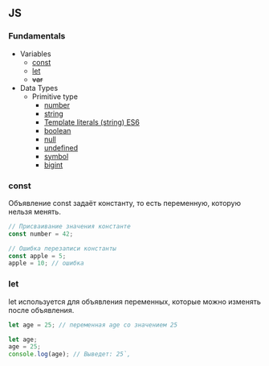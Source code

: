 ## JS

### Fundamentals

- Variables
  - [const](#const)
  - [let](#let)
  - ~~var~~
- Data Types
  - Primitive type
    - [number](#number)
    - [string](#string)
    - [Template literals (string) ES6](<#Template-literals-(string)-ES6>)
    - [boolean](#boolean)
    - [null](#null)
    - [undefined](#undefined)
    - [symbol](#symbol)
    - [bigint](#bigint)

### const

Объявление const задаёт константу, то есть переменную, которую нельзя менять.

```javascript
// Присваивание значения константе
const number = 42;
```

```javascript
// Ошибка перезаписи константы
const apple = 5;
apple = 10; // ошибка
```

### let

let используется для объявления переменных, которые можно изменять после объявления.

```javascript
let age = 25; // переменная age со значением 25
```

```javascript
let age;
age = 25;
console.log(age); // Выведет: 25`,
```
